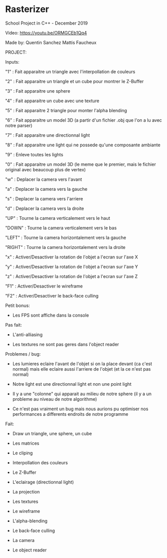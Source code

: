 # Rasterizer
School Project in C++ - December 2019

Video: https://youtu.be/ORMGCEb1Qq4

Made by:
Quentin Sanchez
Mattis Faucheux






PROJECT:

Inputs:

"1" : Fait apparaitre un triangle avec l'interpollation de couleurs

"2" : Fait apparaitre un triangle et un cube pour montrer le Z-Buffer

"3" : Fait apparaitre une sphere

"4" : Fait apparaitre un cube avec une texture

"5" : Fait apparaitre 2 triangle pour monter l'alpha blending

"6" : Fait apparaitre un model 3D (a partir d'un fichier .obj que l'on a lu avec notre parser)

"7" : Fait apparaitre une directionnal light

"8" : Fait apparaitre une light qui ne possede qu'une composante ambiante

"9" : Enleve toutes les lights

"0" : Fait apparaitre un model 3D (le meme que le premier, mais le fichier original avec beaucoup plus de vertex)

"w" : Deplacer la camera vers l'avant

"a" : Deplacer la camera vers la gauche

"s" : Deplacer la camera vers l'arriere

"d" : Deplacer la camera vers la droite

"UP" : Tourne la camera verticalement vers le haut

"DOWN" : Tourne la camera verticalement vers le bas

"LEFT" : Tourne la camera horizontalement vers la gauche

"RIGHT" : Tourne la camera horizontalement vers la droite

"x" : Activer/Desactiver la rotation de l'objet a l'ecran sur l'axe X

"y" : Activer/Desactiver la rotation de l'objet a l'ecran sur l'axe Y

"z" : Activer/Desactiver la rotation de l'objet a l'ecran sur l'axe Z

"F1" : Activer/Desactiver le wireframe

"F2" : Activer/Desactiver le back-face culling


Petit bonus:

- Les FPS sont affiche dans la console

Pas fait:

- L'anti-alliasing

- Les textures ne sont pas geres dans l'object reader


Problemes / bug:

- Les lumieres eclaire l'avant de l'objet si on la place devant (ca c'est normal) mais elle eclaire aussi l'arriere de l'objet (et la ce n'est pas normal)

- Notre light est une directionnal light et non une point light

- Il y a une "colonne" qui apparait au milieu de notre sphere (il y a un probleme au niveau de notre algorithme)

- Ce n'est pas vraiment un bug mais nous aurions pu optimiser nos performances a differents endroits de notre programme


Fait:

- Draw un triangle, une sphere, un cube

- Les matrices

- Le cliping

- Interpollation des couleurs

- Le Z-Buffer

- L'eclairage (directionnal light)

- La projection

- Les textures

- Le wireframe

- L'alpha-blending

- Le back-face culling

- La camera

- Le object reader


